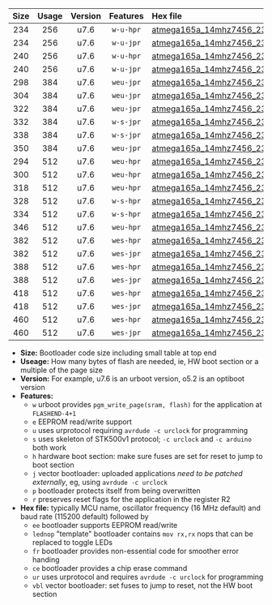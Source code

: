 |Size|Usage|Version|Features|Hex file|
|:-:|:-:|:-:|:-:|:--|
|234|256|u7.6|`w-u-hpr`|[atmega165a_14mhz7456_230400bps_ur.hex](https://raw.githubusercontent.com/stefanrueger/urboot/main/atmega165a_14mhz7456_230400bps_ur.hex)|
|234|256|u7.6|`w-u-jpr`|[atmega165a_14mhz7456_230400bps_ur_vbl.hex](https://raw.githubusercontent.com/stefanrueger/urboot/main/atmega165a_14mhz7456_230400bps_ur_vbl.hex)|
|240|256|u7.6|`w-u-hpr`|[atmega165a_14mhz7456_230400bps_lednop_ur.hex](https://raw.githubusercontent.com/stefanrueger/urboot/main/atmega165a_14mhz7456_230400bps_lednop_ur.hex)|
|240|256|u7.6|`w-u-jpr`|[atmega165a_14mhz7456_230400bps_lednop_ur_vbl.hex](https://raw.githubusercontent.com/stefanrueger/urboot/main/atmega165a_14mhz7456_230400bps_lednop_ur_vbl.hex)|
|298|384|u7.6|`weu-jpr`|[atmega165a_14mhz7456_230400bps_ee_ur_vbl.hex](https://raw.githubusercontent.com/stefanrueger/urboot/main/atmega165a_14mhz7456_230400bps_ee_ur_vbl.hex)|
|304|384|u7.6|`weu-jpr`|[atmega165a_14mhz7456_230400bps_ee_lednop_ur_vbl.hex](https://raw.githubusercontent.com/stefanrueger/urboot/main/atmega165a_14mhz7456_230400bps_ee_lednop_ur_vbl.hex)|
|322|384|u7.6|`weu-jpr`|[atmega165a_14mhz7456_230400bps_ee_lednop_fr_ur_vbl.hex](https://raw.githubusercontent.com/stefanrueger/urboot/main/atmega165a_14mhz7456_230400bps_ee_lednop_fr_ur_vbl.hex)|
|332|384|u7.6|`w-s-jpr`|[atmega165a_14mhz7456_230400bps_vbl.hex](https://raw.githubusercontent.com/stefanrueger/urboot/main/atmega165a_14mhz7456_230400bps_vbl.hex)|
|338|384|u7.6|`w-s-jpr`|[atmega165a_14mhz7456_230400bps_lednop_vbl.hex](https://raw.githubusercontent.com/stefanrueger/urboot/main/atmega165a_14mhz7456_230400bps_lednop_vbl.hex)|
|350|384|u7.6|`weu-jpr`|[atmega165a_14mhz7456_230400bps_ee_lednop_fr_ce_ur_vbl.hex](https://raw.githubusercontent.com/stefanrueger/urboot/main/atmega165a_14mhz7456_230400bps_ee_lednop_fr_ce_ur_vbl.hex)|
|294|512|u7.6|`weu-hpr`|[atmega165a_14mhz7456_230400bps_ee_ur.hex](https://raw.githubusercontent.com/stefanrueger/urboot/main/atmega165a_14mhz7456_230400bps_ee_ur.hex)|
|300|512|u7.6|`weu-hpr`|[atmega165a_14mhz7456_230400bps_ee_lednop_ur.hex](https://raw.githubusercontent.com/stefanrueger/urboot/main/atmega165a_14mhz7456_230400bps_ee_lednop_ur.hex)|
|318|512|u7.6|`weu-hpr`|[atmega165a_14mhz7456_230400bps_ee_lednop_fr_ur.hex](https://raw.githubusercontent.com/stefanrueger/urboot/main/atmega165a_14mhz7456_230400bps_ee_lednop_fr_ur.hex)|
|328|512|u7.6|`w-s-hpr`|[atmega165a_14mhz7456_230400bps.hex](https://raw.githubusercontent.com/stefanrueger/urboot/main/atmega165a_14mhz7456_230400bps.hex)|
|334|512|u7.6|`w-s-hpr`|[atmega165a_14mhz7456_230400bps_lednop.hex](https://raw.githubusercontent.com/stefanrueger/urboot/main/atmega165a_14mhz7456_230400bps_lednop.hex)|
|346|512|u7.6|`weu-hpr`|[atmega165a_14mhz7456_230400bps_ee_lednop_fr_ce_ur.hex](https://raw.githubusercontent.com/stefanrueger/urboot/main/atmega165a_14mhz7456_230400bps_ee_lednop_fr_ce_ur.hex)|
|382|512|u7.6|`wes-hpr`|[atmega165a_14mhz7456_230400bps_ee.hex](https://raw.githubusercontent.com/stefanrueger/urboot/main/atmega165a_14mhz7456_230400bps_ee.hex)|
|382|512|u7.6|`wes-jpr`|[atmega165a_14mhz7456_230400bps_ee_vbl.hex](https://raw.githubusercontent.com/stefanrueger/urboot/main/atmega165a_14mhz7456_230400bps_ee_vbl.hex)|
|388|512|u7.6|`wes-hpr`|[atmega165a_14mhz7456_230400bps_ee_lednop.hex](https://raw.githubusercontent.com/stefanrueger/urboot/main/atmega165a_14mhz7456_230400bps_ee_lednop.hex)|
|388|512|u7.6|`wes-jpr`|[atmega165a_14mhz7456_230400bps_ee_lednop_vbl.hex](https://raw.githubusercontent.com/stefanrueger/urboot/main/atmega165a_14mhz7456_230400bps_ee_lednop_vbl.hex)|
|418|512|u7.6|`wes-hpr`|[atmega165a_14mhz7456_230400bps_ee_lednop_fr.hex](https://raw.githubusercontent.com/stefanrueger/urboot/main/atmega165a_14mhz7456_230400bps_ee_lednop_fr.hex)|
|418|512|u7.6|`wes-jpr`|[atmega165a_14mhz7456_230400bps_ee_lednop_fr_vbl.hex](https://raw.githubusercontent.com/stefanrueger/urboot/main/atmega165a_14mhz7456_230400bps_ee_lednop_fr_vbl.hex)|
|460|512|u7.6|`wes-hpr`|[atmega165a_14mhz7456_230400bps_ee_lednop_fr_ce.hex](https://raw.githubusercontent.com/stefanrueger/urboot/main/atmega165a_14mhz7456_230400bps_ee_lednop_fr_ce.hex)|
|460|512|u7.6|`wes-jpr`|[atmega165a_14mhz7456_230400bps_ee_lednop_fr_ce_vbl.hex](https://raw.githubusercontent.com/stefanrueger/urboot/main/atmega165a_14mhz7456_230400bps_ee_lednop_fr_ce_vbl.hex)|

- **Size:** Bootloader code size including small table at top end
- **Useage:** How many bytes of flash are needed, ie, HW boot section or a multiple of the page size
- **Version:** For example, u7.6 is an urboot version, o5.2 is an optiboot version
- **Features:**
  + `w` urboot provides `pgm_write_page(sram, flash)` for the application at `FLASHEND-4+1`
  + `e` EEPROM read/write support
  + `u` uses urprotocol requiring `avrdude -c urclock` for programming
  + `s` uses skeleton of STK500v1 protocol; `-c urclock` and `-c arduino` both work
  + `h` hardware boot section: make sure fuses are set for reset to jump to boot section
  + `j` vector bootloader: uploaded applications *need to be patched externally*, eg, using `avrdude -c urclock`
  + `p` bootloader protects itself from being overwritten
  + `r` preserves reset flags for the application in the register R2
- **Hex file:** typically MCU name, oscillator frequency (16 MHz default) and baud rate (115200 default) followed by
  + `ee` bootloader supports EEPROM read/write
  + `lednop` "template" bootloader contains `mov rx,rx` nops that can be replaced to toggle LEDs
  + `fr` bootloader provides non-essential code for smoother error handing
  + `ce` bootloader provides a chip erase command
  + `ur` uses urprotocol and requires `avrdude -c urclock` for programming
  + `vbl` vector bootloader: set fuses to jump to reset, not the HW boot section
